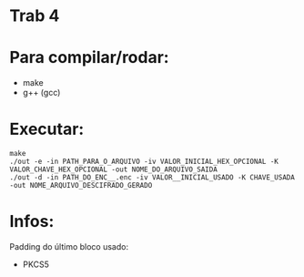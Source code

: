 # Trab 4

# Para compilar/rodar:

* make
* g++ (gcc)

# Executar:

```shell
make
./out -e -in PATH_PARA_O_ARQUIVO -iv VALOR_INICIAL_HEX_OPCIONAL -K VALOR_CHAVE_HEX_OPCIONAL -out NOME_DO_ARQUIVO_SAIDA
./out -d -in PATH_DO_ENC__.enc -iv VALOR__INICIAL_USADO -K CHAVE_USADA -out NOME_ARQUIVO_DESCIFRADO_GERADO
```
# Infos:

Padding do último bloco usado:
* PKCS5
